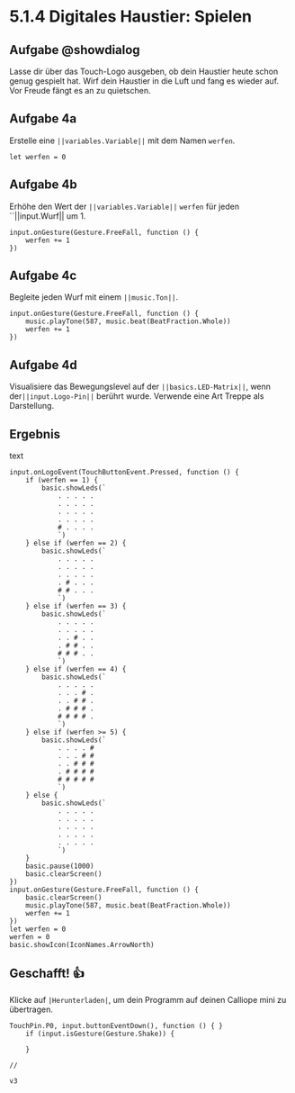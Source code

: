 # 5.1.4 Digitales Haustier: Spielen

## Aufgabe @showdialog
Lasse dir über das Touch-Logo ausgeben, ob dein Haustier heute schon genug gespielt hat. Wirf dein Haustier in die Luft und fang es wieder auf. Vor Freude fängt es an zu quietschen.

## Aufgabe 4a

Erstelle eine ``||variables.Variable||`` mit dem Namen ``werfen``.

```blocks
let werfen = 0
```

## Aufgabe 4b

Erhöhe den Wert der ``||variables.Variable||`` ``werfen`` für jeden
``||input.Wurf|| um 1.

```blocks
input.onGesture(Gesture.FreeFall, function () {
    werfen += 1
})
```

## Aufgabe 4c

Begleite jeden Wurf mit einem ``||music.Ton||``.

```blocks
input.onGesture(Gesture.FreeFall, function () {
    music.playTone(587, music.beat(BeatFraction.Whole))
    werfen += 1
})
```

## Aufgabe 4d

Visualisiere das Bewegungslevel auf der ``||basics.LED-Matrix||``, wenn der``||input.Logo-Pin||`` berührt wurde. Verwende eine Art Treppe als Darstellung.

## Ergebnis

text

```blocks
input.onLogoEvent(TouchButtonEvent.Pressed, function () {
    if (werfen == 1) {
        basic.showLeds(`
            . . . . .
            . . . . .
            . . . . .
            . . . . .
            # . . . .
            `)
    } else if (werfen == 2) {
        basic.showLeds(`
            . . . . .
            . . . . .
            . . . . .
            . # . . .
            # # . . .
            `)
    } else if (werfen == 3) {
        basic.showLeds(`
            . . . . .
            . . . . .
            . . # . .
            . # # . .
            # # # . .
            `)
    } else if (werfen == 4) {
        basic.showLeds(`
            . . . . .
            . . . # .
            . . # # .
            . # # # .
            # # # # .
            `)
    } else if (werfen >= 5) {
        basic.showLeds(`
            . . . . #
            . . . # #
            . . # # #
            . # # # #
            # # # # #
            `)
    } else {
        basic.showLeds(`
            . . . . .
            . . . . .
            . . . . .
            . . . . .
            . . . . .
            `)
    }
    basic.pause(1000)
    basic.clearScreen()
})
input.onGesture(Gesture.FreeFall, function () {
    basic.clearScreen()
    music.playTone(587, music.beat(BeatFraction.Whole))
    werfen += 1
})
let werfen = 0
werfen = 0
basic.showIcon(IconNames.ArrowNorth)

```



## Geschafft! 👍
Klicke auf ``|Herunterladen|``, um dein Programm auf deinen Calliope mini zu übertragen.


```ghost
TouchPin.P0, input.buttonEventDown(), function () { }
    if (input.isGesture(Gesture.Shake)) {
    	
    }
```


```template
//
```

```package
v3
```